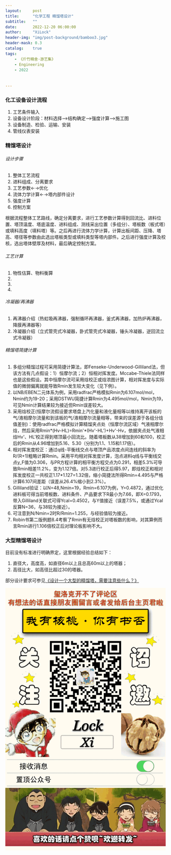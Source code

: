 ```yaml
---
layout:     post
title:      "化学工程 精馏塔设计"
subtitle:   ""
date:       2022-12-20 06:00:00
author:     "XiLock"
header-img: "img/post-background/bamboo3.jpg"
header-mask: 0.3
catalog:    true
tags:
    - 《斤竹精舍·游艺集》
    - Engineering
    - 2022


---
```


### 化工设备设计流程
1. 工艺条件输入
1. 设备设计阶段：材料选择-->结构确定-->强度计算-->施工图
1. 设备制造、检验、运输、安装
1. 管线仪表安装

### 精馏塔设计
###### 设计步骤
1. 整体工艺流程
1. 进料组成、分离要求
1. 工艺参数←→优化
1. 流体力学计算←→塔内部件设计
1. 强度计算
1. 控制方案

根据流程整体工艺路线，确定分离要求，进行工艺参数计算得到回流比、进料位置、塔顶温度、塔底温度、进料组成、测线采出位置（多组分）、塔板数（板式塔）或填料高度（填料塔）等。之后再进行流体力学计算，计算出板间距、压降、塔高、塔径等参数由此选出塔板类型或填料类型等塔内部件。之后进行强度计算及校核，选出塔体壁厚及材料，最后确定控制方案。

###### 工艺计算
1. 物性估算、物料衡算
1. 
1. 
1. 

###### 冷凝器/再沸器
1. 再沸器介绍（热虹吸再沸器，强制循环再沸器，釜式再沸器，加热炉再沸器，降膜再沸器等）
1. 冷凝器介绍（立式管壳式冷凝器，卧式管壳式冷凝器，锤头冷凝器，逆回流立式冷凝器）

###### 精馏塔简捷计算
1. 多组分精馏过程可采用简捷计算法，即Fenseke-Underwood-Gilliland法，但该方法有几点假设：1）恒摩尔流；2）恒相对挥发度。Mccabe-Thiele法同样也是这些假设。其中恒摩尔流可采用焓校正或焓浓图计算，相对挥发度与实际值的微弱偏离就能导致Rmin发生较大变化（见下例）。
1. 以NB/EBEN二元体系为例，采用radfrac严格模拟Rmin为6.107mol/mol，Nmin约为19-20；采用DSTWU简捷计算Rmin为4.495mol/mol，Nmin为19，可见Nmin计算结果较为接近但Rmin误差较大。
1. 采用焓校正(恒摩尔流假设要求塔盘上汽化量和液化量相等以维持离开该板的气/液相摩尔流量和到该板的气/液相摩尔流量相等，带来的误差源于各组分焓值差别)：使用radfrac严格模拟计算精馏夹点处（恒摩尔流区域）气液相摩尔焓，然后采用Rmin*(Hv-HL)=Rmin'*(Hv'-HL')+Hv'-Hv，依据夹点处气液相焓Hv'、HL'校正得到塔顶最小回流比。随着塔板数从38增加到60和100，校正后的Rmin从4.96增加到5.16、5.30（分别为1.1、1.15和1.17倍）。
1. 相对挥发度校正：通过q线-平衡线交点与塔顶产品浓度点间连线的斜率为R/(R+1)粗略计算Rmin。采用平均相对挥发度计算，泡点进料q线与平衡线交点y_F值为0.306，与PR方程计算的相平衡方程交点为0.291，相差5.3%可导致Rmin相差11.2%，变为1.127倍。对5.3进行校正后得5.97，即焓校正和相对挥发度校正一共校正1.17*1.127=1.32倍，缩小简捷法所得Rmin=4.495与严格计算6.107间差距（误差从26.4%缩小到2.3%）。
1. Gilliland验证：以N=48,Nmin=19，Rmin=6.107为例，Y=0.4872，通过优化进料板可得当前塔板数、进料条件、产品要求下R最小为7.66，即X=0.1793，带入Gilliland关联式可得Ycal=0.4502，与Y值接近（误差7.5%，或通过Ycal反算N=36，与38较为接近）。
1. 可注意到N/Nmin=2时R/Rmin=1.255，与经验值较为接近。
1. Robin书第二版例题8.4考察了Rmin有无焓校正对塔板数的影响，对其算例而言Rmin进行1.106倍校正后对理论板影响不大。


### 大型精馏塔设计
目前没有标准进行明确界定，这里根据经验总结如下：
1. 直径大，高度高，如直径6m以上且总高60m以上的塔器；
2. 高径比大，如高径比超过30的塔器。

部分设计要求可参见[《设计一个大型的精馏塔，需要注意些什么？》](https://www.jishulink.com/post/1849582)


![](/img/wc-tail.GIF)
